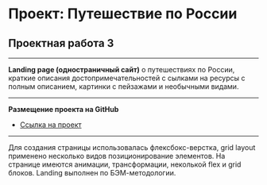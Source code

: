 # Проект: Путешествие по России

## Проектная работа 3

---

**Landing page (одностраничный сайт)** о путешествиях по России, краткие описания достопримечательностей
с сылками на ресурсы с полным описанием, картинки с пейзажами и необычными видами.

---

**Размещение проекта на GitHub**

* [Ссылка на проект](https://alexandridvy.github.io/russian-travel/)

---

Для создания страницы использовалась флексбокс-верстка, grid layout
применено несколько видов позиционирование элементов.
На странице имеются анимации, трансформации, неколькой flex и grid блоков.
Landing выполнен по БЭМ-методологии.
